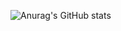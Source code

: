 ![Anurag's GitHub stats](https://github-readme-stats.vercel.app/api?username=Hussaryn&theme=vision-friendly-dark&show_icons=true)
